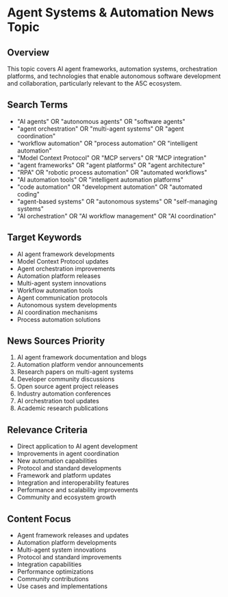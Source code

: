# Agent Systems & Automation News Topic

## Overview
This topic covers AI agent frameworks, automation systems, orchestration platforms, and technologies that enable autonomous software development and collaboration, particularly relevant to the A5C ecosystem.

## Search Terms
- "AI agents" OR "autonomous agents" OR "software agents"
- "agent orchestration" OR "multi-agent systems" OR "agent coordination"
- "workflow automation" OR "process automation" OR "intelligent automation"
- "Model Context Protocol" OR "MCP servers" OR "MCP integration"
- "agent frameworks" OR "agent platforms" OR "agent architecture"
- "RPA" OR "robotic process automation" OR "automated workflows"
- "AI automation tools" OR "intelligent automation platforms"
- "code automation" OR "development automation" OR "automated coding"
- "agent-based systems" OR "autonomous systems" OR "self-managing systems"
- "AI orchestration" OR "AI workflow management" OR "AI coordination"

## Target Keywords
- AI agent framework developments
- Model Context Protocol updates
- Agent orchestration improvements
- Automation platform releases
- Multi-agent system innovations
- Workflow automation tools
- Agent communication protocols
- Autonomous system developments
- AI coordination mechanisms
- Process automation solutions

## News Sources Priority
1. AI agent framework documentation and blogs
2. Automation platform vendor announcements
3. Research papers on multi-agent systems
4. Developer community discussions
5. Open source agent project releases
6. Industry automation conferences
7. AI orchestration tool updates
8. Academic research publications

## Relevance Criteria
- Direct application to AI agent development
- Improvements in agent coordination
- New automation capabilities
- Protocol and standard developments
- Framework and platform updates
- Integration and interoperability features
- Performance and scalability improvements
- Community and ecosystem growth

## Content Focus
- Agent framework releases and updates
- Automation platform developments
- Multi-agent system innovations
- Protocol and standard improvements
- Integration capabilities
- Performance optimizations
- Community contributions
- Use cases and implementations